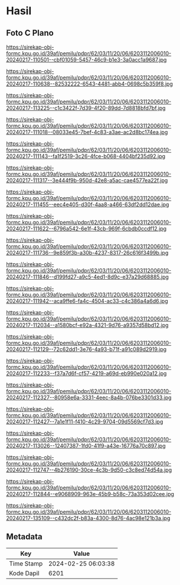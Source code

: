 # Hasil

## Foto C Plano

https://sirekap-obj-formc.kpu.go.id/39af/pemilu/pdpr/62/03/11/20/06/6203112006010-20240217-110501--cbf01059-5457-46c9-b1e3-3a0acc1a9687.jpg

https://sirekap-obj-formc.kpu.go.id/39af/pemilu/pdpr/62/03/11/20/06/6203112006010-20240217-110638--82532222-6543-4481-abb4-0698c5b359f8.jpg

https://sirekap-obj-formc.kpu.go.id/39af/pemilu/pdpr/62/03/11/20/06/6203112006010-20240217-113225--c1c3422f-7d39-4f20-89dd-7d8818bfd7bf.jpg

https://sirekap-obj-formc.kpu.go.id/39af/pemilu/pdpr/62/03/11/20/06/6203112006010-20240217-111018--08033e45-7bef-4c83-a3ae-ac2d8bc174ea.jpg

https://sirekap-obj-formc.kpu.go.id/39af/pemilu/pdpr/62/03/11/20/06/6203112006010-20240217-111143--fa1f2519-3c26-4fce-b068-4404bf235d92.jpg

https://sirekap-obj-formc.kpu.go.id/39af/pemilu/pdpr/62/03/11/20/06/6203112006010-20240217-111317--3e444f9b-950d-42e8-a5ac-cae4577ea22f.jpg

https://sirekap-obj-formc.kpu.go.id/39af/pemilu/pdpr/62/03/11/20/06/6203112006010-20240217-111455--eec4e405-d30f-4aa8-a466-63df2dd12dae.jpg

https://sirekap-obj-formc.kpu.go.id/39af/pemilu/pdpr/62/03/11/20/06/6203112006010-20240217-111622--6796a542-6e1f-43cb-969f-6cbdb0ccdf12.jpg

https://sirekap-obj-formc.kpu.go.id/39af/pemilu/pdpr/62/03/11/20/06/6203112006010-20240217-111736--9e859f3b-a30b-4237-8317-26c616f3499b.jpg

https://sirekap-obj-formc.kpu.go.id/39af/pemilu/pdpr/62/03/11/20/06/6203112006010-20240217-111846--d199fd27-a9c5-4ed1-8d9c-e37a29d68885.jpg

https://sirekap-obj-formc.kpu.go.id/39af/pemilu/pdpr/62/03/11/20/06/6203112006010-20240217-111942--aca9ffe6-fa4c-4504-ac33-c4c386a4a6d6.jpg

https://sirekap-obj-formc.kpu.go.id/39af/pemilu/pdpr/62/03/11/20/06/6203112006010-20240217-112034--a1580bcf-e92a-4321-9d76-a9357d58bd12.jpg

https://sirekap-obj-formc.kpu.go.id/39af/pemilu/pdpr/62/03/11/20/06/6203112006010-20240217-112129--72c62dd1-3e76-4a93-b71f-a91c089d2919.jpg

https://sirekap-obj-formc.kpu.go.id/39af/pemilu/pdpr/62/03/11/20/06/6203112006010-20240217-112233--f37a7d6f-cf57-4219-a69d-eb990e020a12.jpg

https://sirekap-obj-formc.kpu.go.id/39af/pemilu/pdpr/62/03/11/20/06/6203112006010-20240217-112327--80958e6a-3331-4eec-8a4b-076be3301d33.jpg

https://sirekap-obj-formc.kpu.go.id/39af/pemilu/pdpr/62/03/11/20/06/6203112006010-20240217-112427--7a1e1f11-f410-4c29-9704-09d5569cf7d3.jpg

https://sirekap-obj-formc.kpu.go.id/39af/pemilu/pdpr/62/03/11/20/06/6203112006010-20240217-113026--12407387-1fd0-41f9-a43e-16776a70c897.jpg

https://sirekap-obj-formc.kpu.go.id/39af/pemilu/pdpr/62/03/11/20/06/6203112006010-20240217-112747--4b276190-30ce-4c3b-9d50-c3c8ed74d54a.jpg

https://sirekap-obj-formc.kpu.go.id/39af/pemilu/pdpr/62/03/11/20/06/6203112006010-20240217-112844--e9068909-963e-45b9-b58c-73a353d02cee.jpg

https://sirekap-obj-formc.kpu.go.id/39af/pemilu/pdpr/62/03/11/20/06/6203112006010-20240217-135109--c432dc2f-b83a-4300-8d76-4ac98e121b3a.jpg


## Metadata

| Key        | Value               |
| ---------- | ------------------- |
| Time Stamp | 2024-02-25 06:03:38 |
| Kode Dapil | 6201                |



